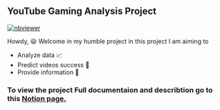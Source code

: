 ## YouTube Gaming Analysis Project
[![nbviewer](https://img.shields.io/badge/render-nbviewer-orange.svg)](https://nbviewer.org/github/muhammed-abdelaleam/Youtube-gaming-analysis/tree/master/)


Howdy, 😃 Welcome in my humble project in this project I am aiming to

- Analyze data 📈
- Predict videos success 🔮
- Provide information 🎯

### To view the project Full documentaion and describtion go to this [Notion page.](https://attractive-collar-001.notion.site/YouTube-Gaming-Analysis-Project-974906f3694b4e65b3e6d3b39c1bf88d#d1ab6749b31648e292c7083bf2c09e87)

